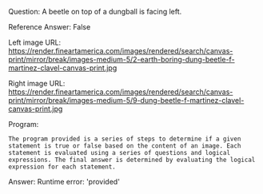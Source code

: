 Question: A beetle on top of a dungball is facing left.

Reference Answer: False

Left image URL: https://render.fineartamerica.com/images/rendered/search/canvas-print/mirror/break/images-medium-5/2-earth-boring-dung-beetle-f-martinez-clavel-canvas-print.jpg

Right image URL: https://render.fineartamerica.com/images/rendered/search/canvas-print/mirror/break/images-medium-5/9-dung-beetle-f-martinez-clavel-canvas-print.jpg

Program:

```
The program provided is a series of steps to determine if a given statement is true or false based on the content of an image. Each statement is evaluated using a series of questions and logical expressions. The final answer is determined by evaluating the logical expression for each statement.
```
Answer: Runtime error: 'provided'

